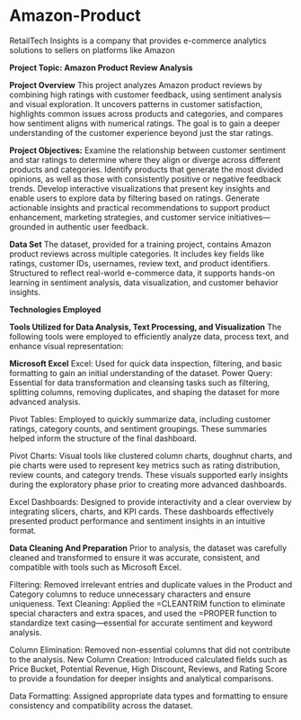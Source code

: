 # Amazon-Product
RetailTech Insights is a company that provides e-commerce analytics solutions to sellers on platforms like Amazon

**Project Topic: Amazon Product Review Analysis**

**Project Overview**
This project analyzes Amazon product reviews by combining high ratings with customer feedback, using sentiment analysis and visual exploration. It uncovers patterns in customer satisfaction, highlights common issues across products and categories, and compares how sentiment aligns with numerical ratings. The goal is to gain a deeper understanding of the customer experience beyond just the star ratings.

**Project Objectives:**
Examine the relationship between customer sentiment and star ratings to determine where they align or diverge across different products and categories.
Identify products that generate the most divided opinions, as well as those with consistently positive or negative feedback trends.
Develop interactive visualizations that present key insights and enable users to explore data by filtering based on ratings.
Generate actionable insights and practical recommendations to support product enhancement, marketing strategies, and customer service initiatives—grounded in authentic user feedback.

**Data Set**
The dataset, provided for a training project, contains Amazon product reviews across multiple categories. It includes key fields like ratings, customer IDs, usernames, review text, and product identifiers. Structured to reflect real-world e-commerce data, it supports hands-on learning in sentiment analysis, data visualization, and customer behavior insights.

**Technologies Employed**

**Tools Utilized for Data Analysis, Text Processing, and Visualization**
The following tools were employed to efficiently analyze data, process text, and enhance visual representation:

**Microsoft Excel**
Excel: Used for quick data inspection, filtering, and basic formatting to gain an initial understanding of the dataset.
Power Query: Essential for data transformation and cleansing tasks such as filtering, splitting columns, removing duplicates, and shaping the dataset for more advanced analysis.

Pivot Tables: Employed to quickly summarize data, including customer ratings, category counts, and sentiment groupings. These summaries helped inform the structure of the final dashboard.

Pivot Charts: Visual tools like clustered column charts, doughnut charts, and pie charts were used to represent key metrics such as rating distribution, review counts, and category trends. These visuals supported early insights during the exploratory phase prior to creating more advanced dashboards.

Excel Dashboards: Designed to provide interactivity and a clear overview by integrating slicers, charts, and KPI cards. These dashboards effectively presented product performance and sentiment insights in an intuitive format.

**Data Cleaning And Preparation**
Prior to analysis, the dataset was carefully cleaned and transformed to ensure it was accurate, consistent, and compatible with tools such as Microsoft Excel.

Filtering: Removed irrelevant entries and duplicate values in the Product and Category columns to reduce unnecessary characters and ensure uniqueness.
Text Cleaning: Applied the =CLEANTRIM function to eliminate special characters and extra spaces, and used the =PROPER function to standardize text casing—essential for accurate sentiment and keyword analysis.

Column Elimination: Removed non-essential columns that did not contribute to the analysis.
New Column Creation: Introduced calculated fields such as Price Bucket, Potential Revenue, High Discount, Reviews, and Rating Score to provide a foundation for deeper insights and analytical comparisons.

Data Formatting: Assigned appropriate data types and formatting to ensure consistency and compatibility across the dataset.










